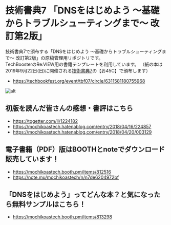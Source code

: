 # 技術書典7 「DNSをはじめよう ～基礎からトラブルシューティングまで～ 改訂第2版」

技術書典7で頒布する「DNSをはじめよう ～基礎からトラブルシューティングまで～ 改訂第2版」の原稿管理用リポジトリです。  
TechBoosterのRe:VIEW用の書籍テンプレートを利用しています。
（紙の本は2019年9月22日(日)に開催される[技術書典7](https://techbookfest.org/event/tbf07)の【お45C】で頒布します）

* https://techbookfest.org/event/tbf07/circle/6311581180755968

![alt](https://d2l930y2yx77uc.cloudfront.net/production/uploads/images/14239434/picture_pc_ee2642172928b373505617a0ec02dcd1.jpg)

## 初版を読んだ皆さんの感想・書評はこちら
* https://togetter.com/li/1224182
* https://mochikoastech.hatenablog.com/entry/2018/04/16/224857
* https://mochikoastech.hatenablog.com/entry/2018/04/20/003129

## 電子書籍（PDF）版はBOOTHとnoteでダウンロード販売しています！
* https://mochikoastech.booth.pm/items/812516
* https://note.mu/mochikoastech/n/n7de6204972bf

## 「DNSをはじめよう」ってどんな本？と気になったら無料サンプルはこちら！
* https://mochikoastech.booth.pm/items/813298
